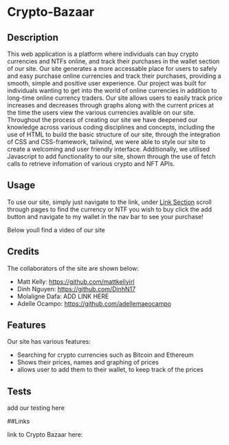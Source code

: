 # Crypto-Bazaar

## Description

This web application is a platform where individuals can buy crypto currencies and NTFs online, and track their purchases in the wallet section of our site. Our site generates a more accessable place for users to safely and easy purchase online currencies and track their purchases, providing a smooth, simple and positive user experience. Our project was built for individuals wanting to get into the world of online currencies in addition to long-time online currency traders. Our site allows users to easily track price increases and decreases through graphs along with the current prices at the time the users view the various currencies avalible on our site. Throughout the process of creating our site we have deepened our knowledge across various coding disciplines and concepts, including the use of HTML to build the basic structure of our site, through the integration of CSS and CSS-framework, tailwind, we were able to style our site to create a welcoming and user friendly interface. Additionally, we utilised Javascript to add functionality to our site, shown through the use of fetch calls to retrieve infomation of various crypto and NFT APIs. 

## Usage

To use our site, simply just navigate to the link, under [Link Section](#link) scroll through pages to find the currency or NTF you wish to buy click the add button and navigate to my wallet in the nav bar to see your purchase!

Below youll find a video of our site



## Credits

The collaborators of the site are shown below: 

- Matt Kelly: https://github.com/mattkellyirl
- Dinh Nguyen: https://github.com/DinhN17
- Molaligne Dafa: ADD LINK HERE
- Adelle Ocampo: https://github.com/adellemaeocampo 


## Features

Our site has various features: 
- Searching for crypto currencies such as Bitcoin and Ethereum
- Shows their prices, names and graphing of prices
- allows user to add them to their wallet, to keep track of the prices



## Tests

add our testing here

##Links

link to Crypto Bazaar here: 
